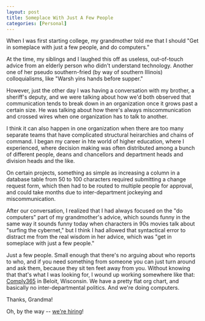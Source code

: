 ```yaml
---
layout: post
title: Someplace With Just A Few People
categories: [Personal]
---
```


When I was first starting college, my grandmother told me that I should "Get in someplace with just a few people, and do computers."

At the time, my siblings and I laughed this off as useless, out-of-touch advice from an elderly person who didn't understand technology. Another one of her pseudo southern-fried (by way of southern Illinois) colloquialisms, like "Warsh yins hands before supper."

However, just the other day I was having a conversation with my brother, a sheriff's deputy, and we were talking about how we'd both observed that communication tends to break down in an organization once it grows past a certain size. He was talking about how there's always miscommunication and crossed wires when one organization has to talk to another. 

I think it can also happen in one organization when there are too many separate teams that have complicated structural heirarchies and chains of command. I began my career in hte world of higher education, where I experienced, where decision making was often distributed among a bunch of different people, deans and chancellors and department heads and division heads and the like. 

On certain projects, something as simple as increasing a column in a database table from 50 to 100 characters required submitting a change request form, which then had to be routed to multiple people for approval, and could take months due to inter-department jockeying and miscommunication.

After our conversation, I realized that I had always focused on the "do computers" part of my grandmother's advice, which sounds funny in the same way it sounds funny today when characters in 90s movies talk about "surfing the cybernet," but I think I had allowed that syntactical error to distract me from the real wisdom in her advice, which was "get in someplace with just a few people."

Just a few people. Small enough that there's no arguing about who reports to who, and if you need something from someone you can just turn around and ask them, because they sit ten feet away from you. Without knowing that that's what I was looking for, I wound up working somewhere like that: [Comply365](http://www.comply365.com/) in Beloit, Wisconsin. We have a pretty flat org chart, and basically no inter-departmental politics. And we're doing computers.

Thanks, Grandma!

Oh, by the way -- [we're hiring](http://www.comply365.com/careers/)!